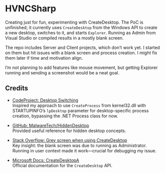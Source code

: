 # HVNCSharp

Creating just for fun, experimenting with CreateDesktop. The PoC is unfinished; it currently uses `CreateDesktop` from the Windows API to create a new desktop, switches to it, and starts `Explorer`. Running as Admin from Visual Studio or compiled results in a mostly blank screen.

The repo includes Server and Client projects, which don’t work yet. I started on them but hit issues with a blank screen and process creation. I might fix them later if time and motivation align.

I’m not planning to add features like mouse movement, but getting Explorer running and sending a screenshot would be a neat goal.

## Credits
- [CodeProject: Desktop Switching](https://www.codeproject.com/KB/cs/csdesktopswitching.aspx)  
  Inspired my approach to use `CreateProcess` from kernel32.dll with STARTUPINFO’s `lpDesktop` parameter for desktop-specific process creation, bypassing the .NET Process class for now.

- [GitHub: MalwareTech/HiddenDesktop](https://github.com/MalwareTech/HiddenDesktop)  
  Provided useful reference for hidden desktop concepts.

- [Stack Overflow: Grey screen when using CreateDesktop](https://stackoverflow.com/questions/72457608/grey-screen-when-using-createdesktop-no-taskbar-or-icon-showing)  
  Key insight: the blank screen was due to running as Administrator. Running in user context made it work—crucial for debugging my issue.

- [Microsoft Docs: CreateDesktopA](https://learn.microsoft.com/en-us/windows/win32/api/winuser/nf-winuser-createdesktopa)  
  Official documentation for the `CreateDesktop` API.
